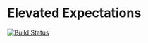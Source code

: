 # Elevated Expectations
[![Build Status](https://travis-ci.com/geodavies/elevated-expectations.svg?token=nKGtjyP7wTcxWvp2jkmW&branch=master)](https://travis-ci.com/geodavies/elevated-expectations)
